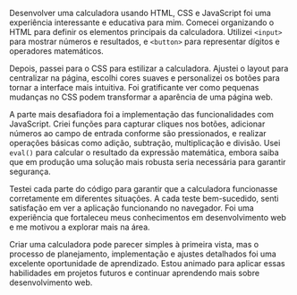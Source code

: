 
Desenvolver uma calculadora usando HTML, CSS e JavaScript foi uma experiência interessante e educativa para mim. Comecei organizando o HTML para definir os elementos principais da calculadora. 
Utilizei `<input>` para mostrar números e resultados, e `<button>` para representar dígitos e operadores matemáticos.

Depois, passei para o CSS para estilizar a calculadora. Ajustei o layout para centralizar na página, escolhi cores suaves e personalizei os botões para tornar a interface mais intuitiva. 
Foi gratificante ver como pequenas mudanças no CSS podem transformar a aparência de uma página web.

A parte mais desafiadora foi a implementação das funcionalidades com JavaScript. Criei funções para capturar cliques nos botões, adicionar números ao campo de entrada conforme são pressionados,
e realizar operações básicas como adição, subtração, multiplicação e divisão. Usei `eval()` para calcular o resultado da expressão matemática, embora saiba que em produção uma solução mais robusta
seria necessária para garantir segurança.

Testei cada parte do código para garantir que a calculadora funcionasse corretamente em diferentes situações. A cada teste bem-sucedido, senti satisfação em ver a aplicação funcionando no navegador. 
Foi uma experiência que fortaleceu meus conhecimentos em desenvolvimento web e me motivou a explorar mais na área.

Criar uma calculadora pode parecer simples à primeira vista, mas o processo de planejamento, implementação e ajustes detalhados foi uma excelente oportunidade de aprendizado.
Estou animado para aplicar essas habilidades em projetos futuros e continuar aprendendo mais sobre desenvolvimento web.

